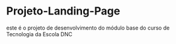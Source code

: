 # Projeto-Landing-Page
este é o projeto de desenvolvimento do módulo base do curso de Tecnologia da Escola DNC
